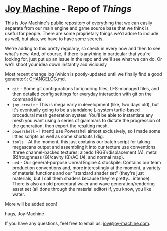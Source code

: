 # [Joy Machine](http://joy-machine.com/) - Repo of *Things*
This is Joy Machine's public repository of everything that we can easily separate from our main engine and game source base that we think is useful for people. There are some proprietary things we'd adore to include as well, but alas, we have to have some secrets.

We're adding to this pretty regularly, so check in every now and then to see what's new. And, of course, if there is anything in particular that you're looking for, just put up an Issue in the repo and we'll see what we can do. Or we'll shoot your idea down instantly and viciously 

Most recent change log (which is poorly-updated until we finally find a good generator): [CHANGELOG.md](https://github.com/joymachinegames/joymachine-public/blob/master/CHANGELOG.md).

* `git` - Some git configurations for ignoring files, LFS-managed files, and then detailed config settings for everyday interaction with git on the command line.
* `joy-create` - This is mega early in development (like, two days old), but it's eventually going to be a standalone L-system turtle-based procedural mesh generation system. You'll be able to instantiate any mesh you want using a series of grammars to dictate the progression of the generation, then export the resulting mesh.
* `powershell` - I (trent) use Powershell almost exclusively, so I made some littles scripts as well as some shortcuts I dig.
* `tools` - At the moment, this just contains our batch script for taking megascans output and assembling it into our texture use conventions (three channel-packed textures: albedo (RGB)/displacement (A), metal (R)/roughness (G)/cavity (B)/AO (A), and normal map).
* `ue4` - Our general-purpose Unreal Engine 4 stockpile. Contains our team production conventions and, more interestingly at the moment, a variety of material functions and our "standard shader set" (they're just materials, but I call them shaders because they're pretty... intense). There is also an old procedural water and wave generation/rendering asset set (all done through the material editor) if, you know, you like water.

More will be added soon!

hugs,
Joy Machine

If you have any questions, feel free to email us: [joy@joy-machine.com](mailto:joy@joy-machine.com).